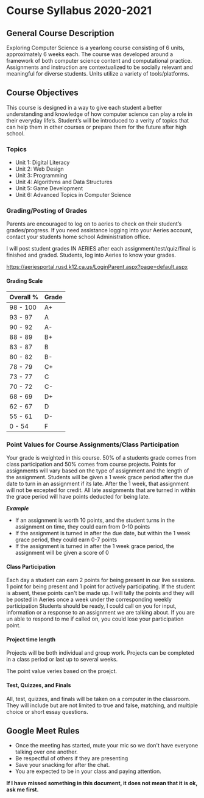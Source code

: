 # Course Syllabus 2020-2021

## General Course Description
Exploring Computer Science is a yearlong course consisting of 6 units, approximately 6 weeks each. The course was developed around a framework of both computer science content and computational practice. Assignments and instruction are contextualized to be socially relevant and meaningful for diverse students. Units utilize a variety of tools/platforms.

## Course Objectives
This course is designed in a way to give each student a better understanding and knowledge of how computer science can play a role in their everyday life’s. Student’s will be introduced to a verity of topics that can help them in other courses or prepare them for the future after high school.

### Topics

- Unit 1: Digital Literacy
- Unit 2: Web Design
- Unit 3: Programming
- Unit 4: Algorithms and Data Structures
- Unit 5: Game Development
- Unit 6: Advanced Topics in Computer Science

### Grading/Posting of Grades
Parents are encouraged to log on to aeries to check on their student’s grades/progress. If you need assistance logging into your Aeries account, contact your students home school Administration office.

I will post student grades IN AERIES after each assignment/test/quiz/final is finished and graded. Students, log into Aeries to know your grades.  

https://aeriesportal.rusd.k12.ca.us/LoginParent.aspx?page=default.aspx 

#### Grading Scale

| Overall % | Grade |
| --- | ----------- |
| 98 - 100 | A+ |
| 93 - 97 | A |
| 90 - 92 | A- |
| 88 - 89 | B+ |
| 83 - 87 | B |
| 80 - 82 | B- |
| 78 - 79 | C+ |
| 73 - 77 | C |
| 70 - 72 | C- |
| 68 - 69 | D+ |
| 62 - 67 | D |
| 55 - 61 | D- |
| 0 - 54 | F |

### Point Values for Course Assignments/Class Participation

Your grade is weighted in this course. 50% of a students grade comes from class participation and 50% comes from course projects. Points for assignments will vary based on the type of assignment and the length of the assignment. Students will be given a 1 week grace period after the due date to turn in an assignment if its late. After the 1 week, that assignment will not be excepted for credit. All late assignments that are turned in within the grace period will have points deducted for being late.

***Example***
- If an assignment is worth 10 points, and the student turns in the assignment on time, they could earn from 0-10 points
- If the assignment is turned in after the due date, but within the 1 week grace period, they could earn 0-7 points
- If the assignment is turned in after the 1 week grace period, the assignment will be given a score of 0

#### Class Participation

Each day a student can earn 2 points for being present in our live sessions. 1 point for being present and 1 point for actively participating. If the student is absent, these points can't be made up. I will tally the points and they will be posted in Aeries once a week under the corresponding weekly participation Students should be ready, I could call on you for input, information or a response to an assignment we are talking about. If you are un able to respond to me if called on, you could lose your participation point.

#### Project time length 

Projects will be both individual and group work. Projects can be completed in a class period or last up to several weeks.

The point value veries based on the proejct.

#### Test, Quizzes, and Finals

All, test, quizzes, and finals will be taken on a computer in the classroom. They will include but are not limited to true and false, matching, and multiple choice or short essay questions.

## Google Meet Rules

- Once the meeting has started, mute your mic so we don't have everyone talking over one another.
- Be respectful of others if they are presenting
- Save your snacking for after the chat.
- You are expected to be in your class and paying attention.

**If I have missed something in this document, it does not mean that it is ok, ask me first.**
